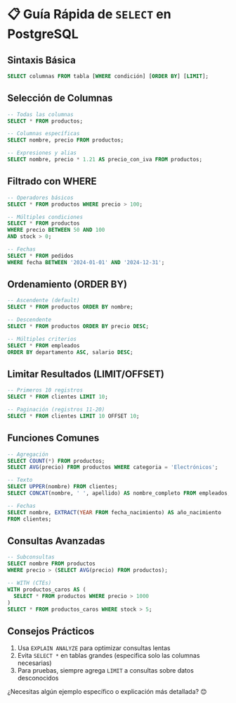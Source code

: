 # 📋 Guía Rápida de `SELECT` en PostgreSQL

## Sintaxis Básica

```sql
SELECT columnas FROM tabla [WHERE condición] [ORDER BY] [LIMIT];
```

## Selección de Columnas

```sql
-- Todas las columnas
SELECT * FROM productos;

-- Columnas específicas
SELECT nombre, precio FROM productos;

-- Expresiones y alias
SELECT nombre, precio * 1.21 AS precio_con_iva FROM productos;
```

## Filtrado con WHERE

```sql
-- Operadores básicos
SELECT * FROM productos WHERE precio > 100;

-- Múltiples condiciones
SELECT * FROM productos
WHERE precio BETWEEN 50 AND 100
AND stock > 0;

-- Fechas
SELECT * FROM pedidos
WHERE fecha BETWEEN '2024-01-01' AND '2024-12-31';
```

## Ordenamiento (ORDER BY)

```sql
-- Ascendente (default)
SELECT * FROM productos ORDER BY nombre;

-- Descendente
SELECT * FROM productos ORDER BY precio DESC;

-- Múltiples criterios
SELECT * FROM empleados
ORDER BY departamento ASC, salario DESC;
```

## Limitar Resultados (LIMIT/OFFSET)

```sql
-- Primeros 10 registros
SELECT * FROM clientes LIMIT 10;

-- Paginación (registros 11-20)
SELECT * FROM clientes LIMIT 10 OFFSET 10;
```

## Funciones Comunes

```sql
-- Agregación
SELECT COUNT(*) FROM productos;
SELECT AVG(precio) FROM productos WHERE categoria = 'Electrónicos';

-- Texto
SELECT UPPER(nombre) FROM clientes;
SELECT CONCAT(nombre, ' ', apellido) AS nombre_completo FROM empleados;

-- Fechas
SELECT nombre, EXTRACT(YEAR FROM fecha_nacimiento) AS año_nacimiento
FROM clientes;
```

## Consultas Avanzadas

```sql
-- Subconsultas
SELECT nombre FROM productos
WHERE precio > (SELECT AVG(precio) FROM productos);

-- WITH (CTEs)
WITH productos_caros AS (
  SELECT * FROM productos WHERE precio > 1000
)
SELECT * FROM productos_caros WHERE stock > 5;
```

## Consejos Prácticos

1. Usa `EXPLAIN ANALYZE` para optimizar consultas lentas
2. Evita `SELECT *` en tablas grandes (especifica solo las columnas necesarias)
3. Para pruebas, siempre agrega `LIMIT` a consultas sobre datos desconocidos

¿Necesitas algún ejemplo específico o explicación más detallada? 😊
